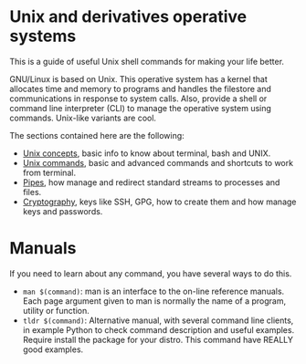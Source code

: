 # Unix and derivatives operative systems

This is a guide of useful Unix shell commands for making your life better.

GNU/Linux is based on Unix. This operative system has a kernel that allocates time and memory to programs and handles the filestore and communications in response to system calls. Also, provide a shell or command line interpreter (CLI) to manage the operative system using commands. Unix-like variants are cool.

The sections contained here are the following:

* [Unix concepts](/unix/concepts.md), basic info to know about terminal, bash and UNIX.
* [Unix commands](/unix/commands.md), basic and advanced commands and shortcuts to work from terminal.
* [Pipes](/unix/pipes.md), how manage and redirect standard streams to processes and files.
* [Cryptography](/unix/cryptography.md), keys like SSH, GPG, how to create them and how manage keys and passwords.

# Manuals

If you need to learn about any command, you have several ways to do this.

* ```man $(command)```: man is an interface to the on-line reference manuals. Each page argument given to man is normally the name of a program, utility or function.
* ```tldr $(command)```: Alternative manual, with several command line clients, in example Python to check command description and useful examples. Require install the package for your distro. This command have REALLY good examples.
